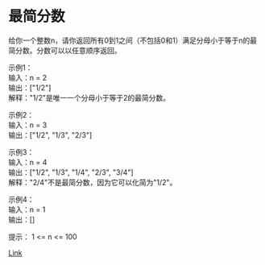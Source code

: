<h1>最简分数</h1>

给你一个整数n，请你返回所有0到1之间（不包括0和1）满足分母小于等于n的最简分数。分数可以以任意顺序返回。</br>

示例1：</br>
输入：n = 2</br>
输出：["1/2"]</br>
解释："1/2"是唯一一个分母小于等于2的最简分数。</br>

示例2：</br>
输入：n = 3</br>
输出：["1/2", "1/3", "2/3"]</br>

示例3：</br>
输入：n = 4</br>
输出：["1/2", "1/3", "1/4", "2/3", "3/4"]</br>
解释："2/4"不是最简分数，因为它可以化简为"1/2"。</br>

示例4：</br>
输入：n = 1</br>
输出：[]</br>

提示：
1 <= n <= 100

[Link](https://leetcode-cn.com/problems/simplified-fractions/)